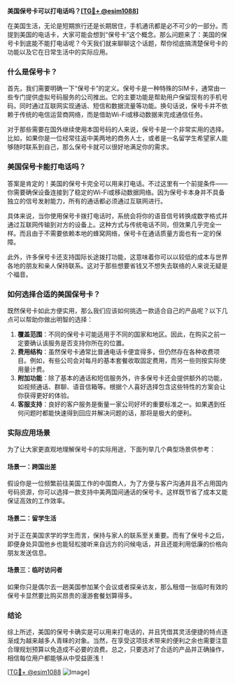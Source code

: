 **美国保号卡可以打电话吗？[[TG💪+ @esim1088](https://t.me/s/esim1088)]**

在美国生活，无论是短期旅行还是长期居住，手机通讯都是必不可少的一部分。而提到美国的电话卡，大家可能会想到“保号卡”这个概念。那么问题来了：美国的保号卡到底能不能打电话呢？今天我们就来聊聊这个话题，帮你彻底搞清楚保号卡的功能以及它在日常生活中的实际应用。

### 什么是保号卡？

首先，我们需要明确一下“保号卡”的定义。保号卡是一种特殊的SIM卡，通常由一些专门提供虚拟号码服务的公司推出。它的主要功能是帮助用户保留现有的手机号码，同时通过互联网实现通话、短信和数据流量等功能。换句话说，保号卡并不依赖于传统的电信运营商网络，而是借助Wi-Fi或移动数据来完成通信任务。

对于那些需要在国外继续使用本国号码的人来说，保号卡是一个非常实用的选择。比如，如果你是一位经常往返中美两地的商务人士，或者是一名留学生希望家人能够随时联系到自己，那么保号卡就可以很好地满足你的需求。

### 美国保号卡能打电话吗？

答案是肯定的！美国的保号卡完全可以用来打电话。不过这里有一个前提条件——你需要确保设备连接到了稳定的Wi-Fi或移动数据网络。因为保号卡本身并不具备独立的信号发射能力，所有的通话都必须通过互联网进行。

具体来说，当你使用保号卡拨打电话时，系统会将你的语音信号转换成数字格式并通过互联网传输到对方的设备上。这种方式与传统电话不同，但效果几乎完全一样。而且由于不需要依赖本地的蜂窝网络，保号卡在通话质量方面也有一定的保障。

此外，许多保号卡还支持国际长途拨打功能，这意味着你可以以较低的成本与世界各地的朋友和亲人保持联系。这对于那些想要省钱又不想失去联络的人来说无疑是个福音。

### 如何选择合适的美国保号卡？

既然保号卡如此方便实用，那么我们应该如何挑选一款适合自己的产品呢？以下几点可以帮助你做出明智的选择：

1. **覆盖范围**：不同的保号卡可能适用于不同的国家和地区。因此，在购买之前一定要确认该服务是否支持你所在的位置。
2. **费用结构**：虽然保号卡通常比普通电话卡便宜得多，但仍然存在各种收费项目。例如，有些公司会对每月的基本套餐收取固定费用，而另一些则按实际使用量计费。
3. **附加功能**：除了基本的通话和短信服务外，许多保号卡还会提供额外的功能，如视频通话、群聊、语音信箱等。根据个人喜好选择包含这些特性的方案会让你获得更好的体验。
4. **客服支持**：良好的客户服务是衡量一家公司好坏的重要标准之一。如果遇到任何问题时都能快速得到回应并解决问题的话，那将是极大的便利。

### 实际应用场景

为了让大家更直观地理解保号卡的实际用途，下面列举几个典型场景供参考：

#### 场景一：跨国出差
假设你是一位频繁前往美国工作的中国商人，为了方便与客户沟通并且不占用国内号码资源，你可以选择一款支持中美两国间通话的保号卡。这样既节省了成本又能保证高效的工作效率。

#### 场景二：留学生活
对于正在美国求学的学生而言，保持与家人的联系至关重要。而有了保号卡之后，即便身处异国他乡也能轻松接听来自远方的问候电话，并且还能利用低廉的价格向朋友发送信息。

#### 场景三：临时访问者
如果你只是偶尔去一趟美国参加某个会议或者探亲访友，那么租借一张临时有效的保号卡显然要比购买昂贵的漫游套餐划算得多。

### 结论

综上所述，美国的保号卡确实是可以用来打电话的，并且凭借其灵活便捷的特点逐渐成为越来越多人青睐的对象。当然，在享受这项技术带来的便利之余也需要注意合理规划预算以免造成不必要的浪费。总之，只要选对了合适的产品并正确操作，相信每位用户都能够从中受益匪浅！

[[TG💪+ @esim1088](https://t.me/s/esim1088) ![Image](https://i.postimg.cc/4NQfJmqS/Snipaste-2025-05-13-00-14-12.png)]